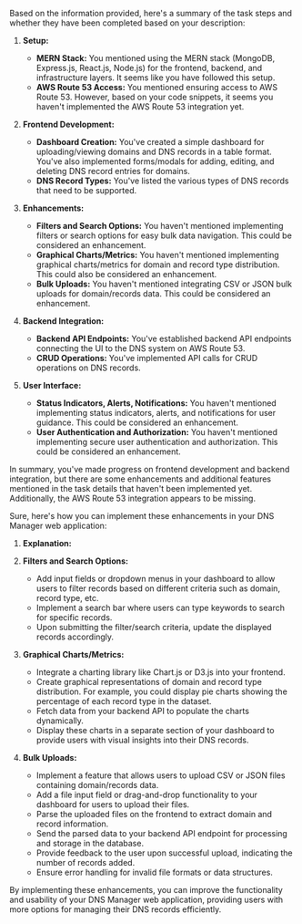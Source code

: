 Based on the information provided, here's a summary of the task steps and whether they have been completed based on your description:

1. **Setup:**
   - **MERN Stack:** You mentioned using the MERN stack (MongoDB, Express.js, React.js, Node.js) for the frontend, backend, and infrastructure layers. It seems like you have followed this setup.
   - **AWS Route 53 Access:** You mentioned ensuring access to AWS Route 53. However, based on your code snippets, it seems you haven't implemented the AWS Route 53 integration yet.

2. **Frontend Development:**
   - **Dashboard Creation:** You've created a simple dashboard for uploading/viewing domains and DNS records in a table format. You've also implemented forms/modals for adding, editing, and deleting DNS record entries for domains.
   - **DNS Record Types:** You've listed the various types of DNS records that need to be supported.

3. **Enhancements:**
   - **Filters and Search Options:** You haven't mentioned implementing filters or search options for easy bulk data navigation. This could be considered an enhancement.
   - **Graphical Charts/Metrics:** You haven't mentioned implementing graphical charts/metrics for domain and record type distribution. This could also be considered an enhancement.
   - **Bulk Uploads:** You haven't mentioned integrating CSV or JSON bulk uploads for domain/records data. This could be considered an enhancement.

4. **Backend Integration:**
   - **Backend API Endpoints:** You've established backend API endpoints connecting the UI to the DNS system on AWS Route 53.
   - **CRUD Operations:** You've implemented API calls for CRUD operations on DNS records.

5. **User Interface:**
   - **Status Indicators, Alerts, Notifications:** You haven't mentioned implementing status indicators, alerts, and notifications for user guidance. This could be considered an enhancement.
   - **User Authentication and Authorization:** You haven't mentioned implementing secure user authentication and authorization. This could be considered an enhancement.

In summary, you've made progress on frontend development and backend integration, but there are some enhancements and additional features mentioned in the task details that haven't been implemented yet. Additionally, the AWS Route 53 integration appears to be missing.

Sure, here's how you can implement these enhancements in your DNS Manager web application:

1. **Explanation:**
1. **Filters and Search Options:**
   - Add input fields or dropdown menus in your dashboard to allow users to filter records based on different criteria such as domain, record type, etc.
   - Implement a search bar where users can type keywords to search for specific records.
   - Upon submitting the filter/search criteria, update the displayed records accordingly.

2. **Graphical Charts/Metrics:**
   - Integrate a charting library like Chart.js or D3.js into your frontend.
   - Create graphical representations of domain and record type distribution. For example, you could display pie charts showing the percentage of each record type in the dataset.
   - Fetch data from your backend API to populate the charts dynamically.
   - Display these charts in a separate section of your dashboard to provide users with visual insights into their DNS records.

3. **Bulk Uploads:**
   - Implement a feature that allows users to upload CSV or JSON files containing domain/records data.
   - Add a file input field or drag-and-drop functionality to your dashboard for users to upload their files.
   - Parse the uploaded files on the frontend to extract domain and record information.
   - Send the parsed data to your backend API endpoint for processing and storage in the database.
   - Provide feedback to the user upon successful upload, indicating the number of records added.
   - Ensure error handling for invalid file formats or data structures.

By implementing these enhancements, you can improve the functionality and usability of your DNS Manager web application, providing users with more options for managing their DNS records efficiently.